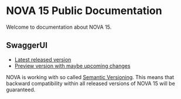 # NOVA 15 Public Documentation #
Welcome to documentation about NOVA 15.


## SwaggerUI ##
* [Latest released version](https://nova-sbb.github.io/nova/latest)
* [Preview version with maybe upcoming changes](https://nova-sbb.github.io/nova/preview)


NOVA is working with so called [Semantic Versioning](https://semver.org). This means that backward compatibility within all released versions of NOVA 15 will be guaranteed. 


